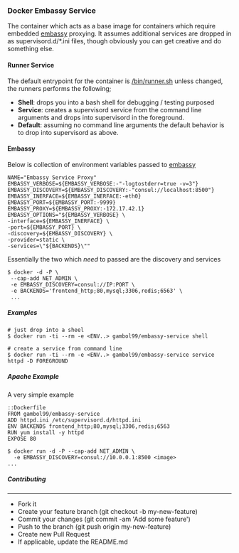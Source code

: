 
### **Docker Embassy Service**

The container which acts as a base image for containers which require embedded [embassy](https://github.com/gambol99/embassy) proxying. It assumes additional services are dropped in as supervisord.d/*.ini files, though obviously you can get creative and do something else. 

#### **Runner Service**

The default entrypoint for the container is [/bin/runner.sh](https://github.com/gambol99/docker-embassy/blob/master/config/runner.sh) unless changed, the runners performs the following;

 * **Shell**: drops you into a bash shell for debugging / testing purposed
 * **Service**: creates a supervisord service from the command line arguments and drops into supervisord in the foreground.
 * **Default**: assuming no command line arguments the default behavior is to drop into supervisord as above.

#### **Embassy**

Below is collection of environment variables passed to  [embassy](https://github.com/gambol99/embassy)
  
    NAME="Embassy Service Proxy"
    EMBASSY_VERBOSE=${EMBASSY_VERBOSE:-"-logtostderr=true -v=3"}
    EMBASSY_DISCOVERY=${EMBASSY_DISCOVERY:-"consul://localhost:8500"}
    EMBASSY_INERFACE=${EMBASSY_INERFACE:-eth0}
    EMBASSY_PORT=${EMBASSY_PORT:-9999}
    EMBASSY_PROXY=${EMBASSY_PROXY:-172.17.42.1}
    EMBASSY_OPTIONS="${EMBASSY_VERBOSE} \
    -interface=${EMBASSY_INERFACE} \
    -port=${EMBASSY_PORT} \
    -discovery=${EMBASSY_DISCOVERY} \
    -provider=static \
    -services=\"${BACKENDS}\""

Essentially the two which *need* to passed are the discovery and services 

    $ docker -d -P \
     --cap-add NET_ADMIN \
     -e EMBASSY_DISCOVERY=consul://IP:PORT \
     -e BACKENDS='frontend_http;80,mysql;3306,redis;6563' \
     ...

##### **Examples**
  
    # just drop into a sheel
    $ docker run -ti --rm -e <ENV..> gambol99/embassy-service shell
    
    # create a service from command line
    $ docker run -ti --rm -e <ENV..> gambol99/embassy-service service httpd -D FOREGROUND

##### **Apache Example**

A very simple example

    ::Dockerfile
    FROM gambol99/embassy-service
    ADD httpd.ini /etc/supervisord.d/httpd.ini
    ENV BACKENDS frontend_http;80,mysql;3306,redis;6563
    RUN yum install -y httpd
    EXPOSE 80
  
    $ docker run -d -P --cap-add NET_ADMIN \
      -e EMBASSY_DISCOVERY=consul://10.0.0.1:8500 <image>
    ...

##### Contributing
------------

 - Fork it
 - Create your feature branch (git checkout -b my-new-feature)
 - Commit your changes (git commit -am 'Add some feature')
 - Push to the branch (git push origin my-new-feature)
 - Create new Pull Request
 - If applicable, update the README.md

